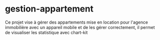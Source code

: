 # gestion-appartement
Ce projet vise à gérer des appartements mise en location pour l'agence immobilière avec un appareil mobile et de les gérer correctement, il permet de visualiser les statistique avec chart-kit 
